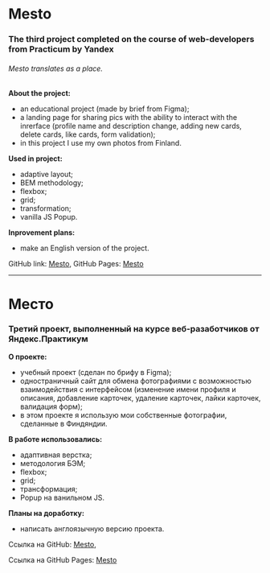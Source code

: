 # Mesto
### The third project completed on the course of web-developers from Practicum by Yandex
###### Mesto translates as a place.

**About the project:**
* an educational project (made by brief from Figma);
* a landing page for sharing pics with the ability to interact with the inrerface (profile name and description change, adding new cards, delete cards, like cards, form validation);
* in this project I use my own photos from Finland.

**Used in project:**
* adaptive layout;
* BEM methodology;
* flexbox;
* grid;
* transformation;
* vanilla JS Popup.

**Inprovement plans:**
* make an English version of the project.

GitHub link: [Mesto](https://github.com/MariaSeraya/mesto.git),
GitHub Pages: [Mesto](https://mariaseraya.github.io/mesto/)

------

# Место
### Третий проект, выполненный на курсе веб-разаботчиков от Яндекс.Практикум

**О проекте:**
* учебный проект (сделан по брифу в Figma);
* одностраничный сайт для обмена фотографиями с возможностью взаимодействия с интерфейсом (изменение имени профиля и описания, добавление карточек, удаление карточек, лайки карточек, валидация форм);
* в этом проекте я использую мои собственные фотографии, сделанные в Финдяндии.

**В работе использовались:**
* адаптивная верстка;
* методология БЭМ;
* flexbox;
* grid;
* трансформация;
* Popup на ванильном JS.

**Планы на доработку:**
* написать англоязычную версию проекта.

Ссылка на GitHub: [Mesto](https://github.com/MariaSeraya/mesto.git),

Ссылка на GitHub Pages: [Mesto](https://mariaseraya.github.io/mesto/)
